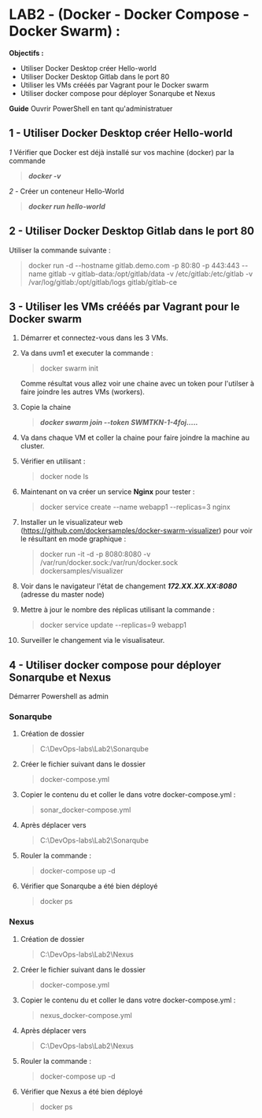 # LAB2 - (Docker - Docker Compose - Docker Swarm) : 
**Objectifs :**
* Utiliser Docker Desktop créer Hello-world
* Utiliser Docker Desktop Gitlab dans le port 80
* Utiliser les VMs crééés par Vagrant pour le Docker swarm
* Utiliser docker compose pour déployer Sonarqube et Nexus

**Guide**
Ouvrir PowerShell en tant qu'administratuer
## 1 - Utiliser Docker Desktop créer Hello-world
*1* Vérifier que Docker est déjà installé sur vos machine (docker) par la commande 
>***docker -v***

*2* - Créer un conteneur Hello-World 
> ***docker run hello-world***

## 2 - Utiliser Docker Desktop Gitlab dans le port 80
Utiliser la commande suivante :
> docker run -d --hostname gitlab.demo.com -p 80:80  -p 443:443 --name gitlab -v gitlab-data:/opt/gitlab/data -v /etc/gitlab:/etc/gitlab   -v /var/log/gitlab:/opt/gitlab/logs gitlab/gitlab-ce

## 3 - Utiliser les VMs crééés par Vagrant pour le Docker swarm
1. Démarrer et connectez-vous dans les 3 VMs.
2. Va dans uvm1 et executer la commande :
    > docker swarm init

    Comme résultat vous allez voir une chaine avec un token pour l'utilser à faire joindre les autres VMs (workers).
3. Copie la chaine 
    >***docker swarm join --token SWMTKN-1-4foj.....***
4. Va dans chaque VM et coller la chaine pour faire joindre la machine au cluster.
5. Vérifier en utilisant :
    >docker node ls
6. Maintenant on va créer un service **Nginx** pour tester :
    >docker service create --name webapp1 --replicas=3 nginx

7. Installer un le visualizateur web (https://github.com/dockersamples/docker-swarm-visualizer) pour voir le résultant en mode graphique :
    > docker run -it -d -p 8080:8080 -v /var/run/docker.sock:/var/run/docker.sock dockersamples/visualizer
8. Voir dans le navigateur l'état de changement ***172.XX.XX.XX:8080*** (adresse du master node)

9. Mettre à jour le nombre des réplicas utilisant la commande :
    > docker service update --replicas=9 webapp1
10. Surveiller le changement via le visualisateur.


## 4 - Utiliser docker compose pour déployer Sonarqube et Nexus

Démarrer Powershell as admin

### Sonarqube

1. Création de dossier
    > C:\DevOps-labs\Lab2\Sonarqube

2. Créer le fichier suivant dans le dossier
    > docker-compose.yml

3. Copier le contenu du et coller le dans votre docker-compose.yml :
    >sonar_docker-compose.yml

4. Après déplacer vers 
    > C:\DevOps-labs\Lab2\Sonarqube 

5. Rouler la commande : 
    > docker-compose up -d

6. Vérifier que Sonarqube a été bien déployé
    > docker ps

### Nexus
1. Création de dossier
    > C:\DevOps-labs\Lab2\Nexus

2. Créer le fichier suivant dans le dossier
    > docker-compose.yml

3. Copier le contenu du et coller le dans votre docker-compose.yml :
    >nexus_docker-compose.yml

4. Après déplacer vers 
    > C:\DevOps-labs\Lab2\Nexus 

5. Rouler la commande : 
    > docker-compose up -d

6. Vérifier que Nexus a été bien déployé
    > docker ps

